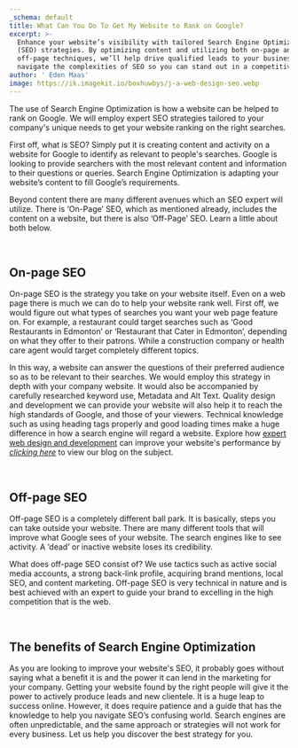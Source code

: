 ```yaml
---
_schema: default
title: What Can You Do To Get My Website to Rank on Google?
excerpt: >-
  Enhance your website’s visibility with tailored Search Engine Optimization
  (SEO) strategies. By optimizing content and utilizing both on-page and
  off-page techniques, we’ll help drive qualified leads to your business. Let us
  navigate the complexities of SEO so you can stand out in a competitive market.
author: ' Eden Maas'
image: https://ik.imagekit.io/boxhuwbys/j-a-web-design-seo.webp
---
```

The use of Search Engine Optimization is how a website can be helped to rank on Google. We will employ expert SEO strategies tailored to your company's unique needs to get your website ranking on the right searches.

First off, what is SEO? Simply put it is creating content and activity on a website for Google to identify as relevant to people's searches. Google is looking to provide searchers with the most relevant content and information to their questions or queries. Search Engine Optimization is adapting your website’s content to fill Google’s requirements.

Beyond content there are many different avenues which an SEO expert will utilize. There is ‘On-Page’ SEO, which as mentioned already, includes the content on a website, but there is also ‘Off-Page’ SEO. Learn a little about both below.

&nbsp;

## **On-page SEO**

On-page SEO is the strategy you take on your website itself. Even on a web page there is much we can do to help your website rank well. First off, we would figure out what types of searches you want your web page feature on. For example, a restaurant could target searches such as ‘Good Restaurants in Edmonton’ or ‘Restaurant that Cater in Edmonton’, depending on what they offer to their patrons. While a construction company or health care agent would target completely different topics.

In this way, a website can answer the questions of their preferred audience so as to be relevant to their searches. We would employ this strategy in depth with your company website. It would also be accompanied by carefully researched keyword use, Metadata and Alt Text. Quality design and development we can provide your website will also help it to reach the high standards of Google, and those of your viewers. Technical knowledge such as using heading tags properly and good loading times make a huge difference in how a search engine will regard a website. Explore how <a href="https://jawebdesign.ca/services/web-development-design" target="_blank" rel="noopener">expert web design and development</a> can improve your website's performance by <a href="https://jawebdesign.ca/why-hire-a-web-developer-designer-when-i-can-build-the-website-myself" title="Why hire a web developer/designer?" target="_blank" rel="noopener"><em>clicking here</em></a> to view our blog on the subject.

&nbsp;

## **Off-page SEO**

Off-page SEO is a completely different ball park. It is basically, steps you can take outside your website. There are many different tools that will improve what Google sees of your website. The search engines like to see activity. A ‘dead’ or inactive website loses its credibility.

What does off-page SEO consist of? We use tactics such as active social media accounts, a strong back-link profile, acquiring brand mentions, local SEO, and content marketing. Off-page SEO is very technical in nature and is best achieved with an expert to guide your brand to excelling in the high competition that is the web.

&nbsp;

## **The benefits of Search Engine Optimization**

As you are looking to improve your website's SEO, it probably goes without saying what a benefit it is and the power it can lend in the marketing for your company. Getting your website found by the right people will give it the power to actively produce leads and new clientele. It is a huge leap to success online. However, it does require patience and a guide that has the knowledge to help you navigate SEO’s confusing world. Search engines are often unpredictable, and the same approach or strategies will not work for every business. Let us help you discover the best strategy for you.